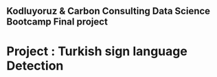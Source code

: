 ## Kodluyoruz & Carbon Consulting Data Science Bootcamp Final project 

# Project : Turkish sign language Detection
